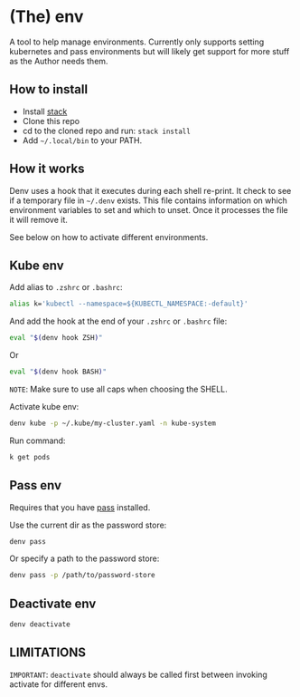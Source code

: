 # (The) env

A tool to help manage environments. Currently only supports setting
kubernetes and pass environments but will likely get support for more stuff as
the Author needs them.

## How to install

* Install [stack](https://docs.haskellstack.org/en/stable/README/)
* Clone this repo
* cd to the cloned repo and run: `stack install`
* Add `~/.local/bin` to your PATH.

## How it works

Denv uses a hook that it executes during each shell re-print. It check to see if a
temporary file in `~/.denv` exists. This file contains information on which environment
variables to set and which to unset. Once it processes the file it will remove it.

See below on how to activate different environments.

## Kube env

Add alias to `.zshrc` or `.bashrc`:

```bash
alias k='kubectl --namespace=${KUBECTL_NAMESPACE:-default}'
```

And add the hook at the end of your `.zshrc` or `.bashrc` file:

```bash
eval "$(denv hook ZSH)"
```

Or

```bash
eval "$(denv hook BASH)"
```

`NOTE`: Make sure to use all caps when choosing the SHELL.

Activate kube env:

```bash
denv kube -p ~/.kube/my-cluster.yaml -n kube-system
```

Run command:

```bash
k get pods
```

## Pass env

Requires that you have [pass](https://www.passwordstore.org/) installed.

Use the current dir as the password store:

```bash
denv pass
```

Or specify a path to the password store:

```bash
denv pass -p /path/to/password-store
```

## Deactivate env

```bash
denv deactivate
```

## LIMITATIONS

`IMPORTANT`: `deactivate` should always be called first between invoking activate for different envs.

